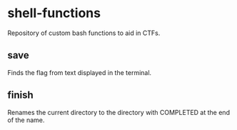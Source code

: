 # shell-functions
Repository of custom bash functions to aid in CTFs.

## save
Finds the flag from text displayed in the terminal.

## finish
Renames the current directory to the directory with COMPLETED at the end of the name.
